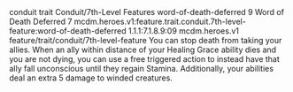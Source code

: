 <ability>
  <metadata>
    <class>conduit</class>
    <feature_type>trait</feature_type>
    <file_dpath>Conduit/7th-Level Features</file_dpath>
    <item_id>word-of-death-deferred</item_id>
    <item_index>9</item_index>
    <item_name>Word of Death Deferred</item_name>
    <level>7</level>
    <scc>mcdm.heroes.v1:feature.trait.conduit.7th-level-feature:word-of-death-deferred</scc>
    <scdc>1.1.1:7.1.8.9:09</scdc>
    <source>mcdm.heroes.v1</source>
    <type>feature/trait/conduit/7th-level-feature</type>
  </metadata>
  <effects>
    <effect type="mundane">You can stop death from taking your allies. When an ally within distance of your Healing Grace ability dies and you are not dying, you can use a free triggered action to instead have that ally fall unconscious until they regain Stamina.
Additionally, your abilities deal an extra 5 damage to winded creatures.</effect>
  </effects>
</ability>

